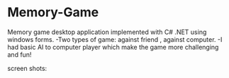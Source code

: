 # Memory-Game

Memory game desktop application implemented with C# .NET using windows forms.
-Two types of game: against friend , against computer.
-I had basic AI to computer player which make the game more challenging and fun!

screen shots:



